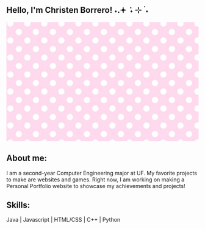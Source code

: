 ## Hello, I'm Christen Borrero!  ˖.𖥔 ݁ ˖ ⊹ ࣪ ˖ 
![banner](polkadots.jpg)

<!--
**christenb8/christenb8** is a ✨ _special_ ✨ repository because its `README.md` (this file) appears on your GitHub profile.

Here are some ideas to get you started:

- 🔭 I’m currently working on ...
- 🌱 I’m currently learning ...
- 👯 I’m looking to collaborate on ...
- 🤔 I’m looking for help with ...
- 💬 Ask me about ...
- 📫 How to reach me: ...
- 😄 Pronouns: ...
- ⚡ Fun fact: ...
-->
## About me:
I am a second-year Computer Engineering major at UF. My favorite projects to make are websites and games. Right now, I am working on making a Personal Portfolio website to showcase my achievements and projects!

## Skills:
Java | Javascript | HTML/CSS | C++ | Python
